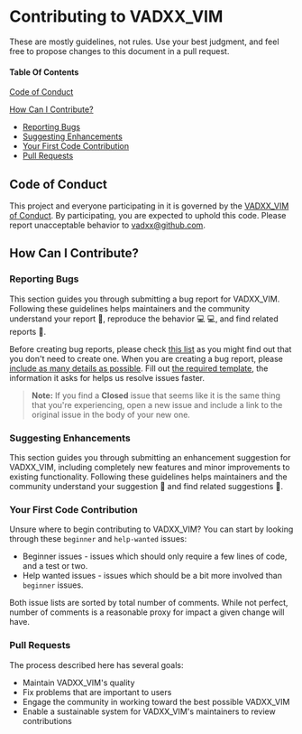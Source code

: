 # Contributing to VADXX_VIM

These are mostly guidelines, not rules. Use your best judgment, and feel free to propose changes to this document in a pull request.

#### Table Of Contents

[Code of Conduct](#code-of-conduct)

[How Can I Contribute?](#how-can-i-contribute)
  * [Reporting Bugs](#reporting-bugs)
  * [Suggesting Enhancements](#suggesting-enhancements)
  * [Your First Code Contribution](#your-first-code-contribution)
  * [Pull Requests](#pull-requests)
  
  
  ## Code of Conduct

This project and everyone participating in it is governed by the [VADXX_VIM of Conduct](CODE_OF_CONDUCT.md). 
By participating, you are expected to uphold this code. 
Please report unacceptable behavior to [vadxx@github.com](mailto:vadxx@github.com).

## How Can I Contribute?

### Reporting Bugs

This section guides you through submitting a bug report for VADXX_VIM. 
Following these guidelines helps maintainers and the community understand your report :pencil:, reproduce the behavior :computer: :computer:, and find related reports :mag_right:.

Before creating bug reports, please check [this list](#before-submitting-a-bug-report) as you might find out that you don't need to create one. 
When you are creating a bug report, please [include as many details as possible](#how-do-i-submit-a-good-bug-report). 
Fill out [the required template](ISSUE_TEMPLATE.md), the information it asks for helps us resolve issues faster.

> **Note:** If you find a **Closed** issue that seems like it is the same thing that you're experiencing, open a new issue and include a link to the original issue in the body of your new one.

### Suggesting Enhancements

This section guides you through submitting an enhancement suggestion for VADXX_VIM, 
including completely new features and minor improvements to existing functionality. 
Following these guidelines helps maintainers and the community understand your suggestion :pencil: and find related suggestions :mag_right:.

### Your First Code Contribution

Unsure where to begin contributing to VADXX_VIM? You can start by looking through these `beginner` and `help-wanted` issues:

* Beginner issues - issues which should only require a few lines of code, and a test or two.
* Help wanted issues - issues which should be a bit more involved than `beginner` issues.

Both issue lists are sorted by total number of comments. While not perfect, number of comments is a reasonable proxy for impact a given change will have.

### Pull Requests

The process described here has several goals:

- Maintain VADXX_VIM's quality
- Fix problems that are important to users
- Engage the community in working toward the best possible VADXX_VIM
- Enable a sustainable system for VADXX_VIM's maintainers to review contributions

